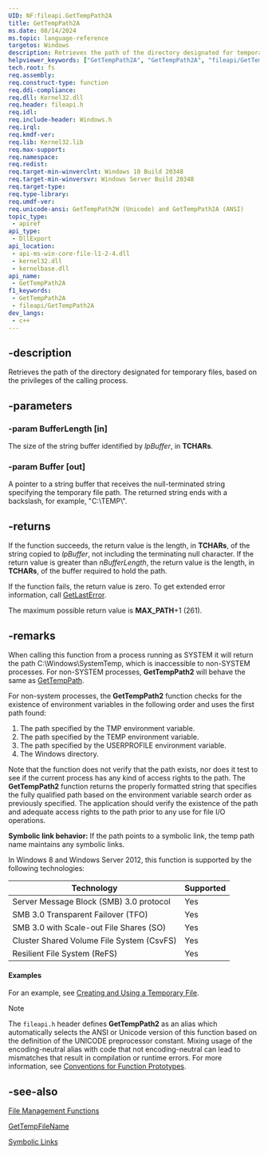 ```yaml
---
UID: NF:fileapi.GetTempPath2A
title: GetTempPath2A
ms.date: 08/14/2024
ms.topic: language-reference
targetos: Windows
description: Retrieves the path of the directory designated for temporary files, based on the privileges of the calling process. (ANSI)
helpviewer_keywords: ["GetTempPath2A", "GetTempPath2A", "fileapi/GetTempPath2A"]
tech.root: fs
req.assembly: 
req.construct-type: function
req.ddi-compliance: 
req.dll: Kernel32.dll
req.header: fileapi.h
req.idl: 
req.include-header: Windows.h
req.irql: 
req.kmdf-ver: 
req.lib: Kernel32.lib
req.max-support: 
req.namespace: 
req.redist: 
req.target-min-winverclnt: Windows 10 Build 20348
req.target-min-winversvr: Windows Server Build 20348
req.target-type: 
req.type-library: 
req.umdf-ver: 
req.unicode-ansi: GetTempPath2W (Unicode) and GetTempPath2A (ANSI)
topic_type:
 - apiref
api_type:
 - DllExport
api_location:
 - api-ms-win-core-file-l1-2-4.dll
 - kernel32.dll
 - kernelbase.dll
api_name:
 - GetTempPath2A
f1_keywords:
 - GetTempPath2A
 - fileapi/GetTempPath2A
dev_langs:
 - c++
---
```


## -description

Retrieves the path of the directory designated for temporary files, based on the privileges of the calling process.

## -parameters

### -param BufferLength [in]

The size of the string buffer identified by *lpBuffer*, in **TCHARs**.

### -param Buffer [out]

A pointer to a string buffer that receives the null-terminated string specifying the temporary file path. The returned string ends with a backslash, for example, "C:\\TEMP\\".

## -returns

If the function succeeds, the return value is the length, in **TCHARs**, of the string copied to *lpBuffer*, not including the terminating null character. If the return value is greater than *nBufferLength*, the return value is the length, in **TCHARs**, of the buffer required to hold the path.

If the function fails, the return value is zero. To get extended error information, call [GetLastError](/windows/win32/api/errhandlingapi/nf-errhandlingapi-getlasterror).

The maximum possible return value is **MAX_PATH**+1 (261).

## -remarks

When calling this function from a process running as SYSTEM it will return the path C:\Windows\SystemTemp, which is inaccessible to non-SYSTEM processes. For non-SYSTEM processes, **GetTempPath2** will behave the same as [GetTempPath](/windows/win32/api/fileapi/nf-fileapi-gettemppatha).

For non-system processes, the **GetTempPath2** function checks for the existence of environment variables in the following order and uses the first path found:

1. The path specified by the TMP environment variable.
1. The path specified by the TEMP environment variable.
1. The path specified by the USERPROFILE environment variable.
1. The Windows directory.

Note that the function does not verify that the path exists, nor does it test to see if the current process has any kind of access rights to the path. The **GetTempPath2** function returns the properly formatted string that specifies the fully qualified path based on the environment variable search order as previously specified. The application should verify the existence of the path and adequate access rights to the path prior to any use for file I/O operations.

**Symbolic link behavior:** If the path points to a symbolic link, the temp path name maintains any symbolic links.

In Windows 8 and Windows Server 2012, this function is supported by the following technologies:

| Technology | Supported |
| --- | --- |
| Server Message Block (SMB) 3.0 protocol | Yes |
| SMB 3.0 Transparent Failover (TFO) | Yes |
| SMB 3.0 with Scale-out File Shares (SO) | Yes |
| Cluster Shared Volume File System (CsvFS) | Yes |
| Resilient File System (ReFS) | Yes |

#### Examples

For an example, see [Creating and Using a Temporary File](/windows/win32/FileIO/creating-and-using-a-temporary-file).

> [!NOTE]
> The `fileapi.h` header defines **GetTempPath2** as an alias which automatically selects the ANSI or Unicode version of this function based on the definition of the UNICODE preprocessor constant. Mixing usage of the encoding-neutral alias with code that not encoding-neutral can lead to mismatches that result in compilation or runtime errors. For more information, see [Conventions for Function Prototypes](/windows/win32/intl/conventions-for-function-prototypes).

## -see-also

[File Management Functions](/windows/win32/FileIO/file-management-functions)

[GetTempFileName](nf-fileapi-gettempfilenamea.md)

[Symbolic Links](/windows/win32/FileIO/symbolic-links)
